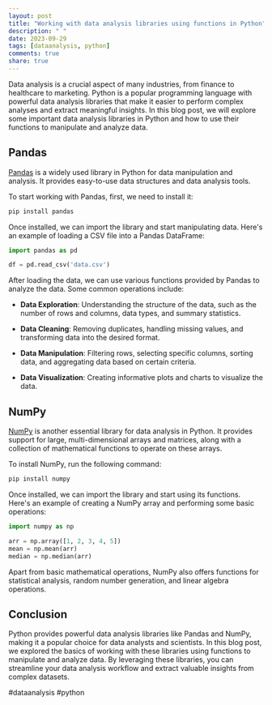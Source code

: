 ```yaml
---
layout: post
title: "Working with data analysis libraries using functions in Python"
description: " "
date: 2023-09-29
tags: [dataanalysis, python]
comments: true
share: true
---
```


Data analysis is a crucial aspect of many industries, from finance to healthcare to marketing. Python is a popular programming language with powerful data analysis libraries that make it easier to perform complex analyses and extract meaningful insights. In this blog post, we will explore some important data analysis libraries in Python and how to use their functions to manipulate and analyze data.

## Pandas

[Pandas](https://pandas.pydata.org/) is a widely used library in Python for data manipulation and analysis. It provides easy-to-use data structures and data analysis tools.

To start working with Pandas, first, we need to install it:

```python
pip install pandas
```

Once installed, we can import the library and start manipulating data. Here's an example of loading a CSV file into a Pandas DataFrame:

```python
import pandas as pd

df = pd.read_csv('data.csv')
```

After loading the data, we can use various functions provided by Pandas to analyze the data. Some common operations include:

* **Data Exploration**: Understanding the structure of the data, such as the number of rows and columns, data types, and summary statistics.

* **Data Cleaning**: Removing duplicates, handling missing values, and transforming data into the desired format.

* **Data Manipulation**: Filtering rows, selecting specific columns, sorting data, and aggregating data based on certain criteria.

* **Data Visualization**: Creating informative plots and charts to visualize the data.

## NumPy

[NumPy](https://numpy.org/) is another essential library for data analysis in Python. It provides support for large, multi-dimensional arrays and matrices, along with a collection of mathematical functions to operate on these arrays.

To install NumPy, run the following command:

```python
pip install numpy
```

Once installed, we can import the library and start using its functions. Here's an example of creating a NumPy array and performing some basic operations:

```python
import numpy as np

arr = np.array([1, 2, 3, 4, 5])
mean = np.mean(arr)
median = np.median(arr)
```

Apart from basic mathematical operations, NumPy also offers functions for statistical analysis, random number generation, and linear algebra operations.

## Conclusion

Python provides powerful data analysis libraries like Pandas and NumPy, making it a popular choice for data analysts and scientists. In this blog post, we explored the basics of working with these libraries using functions to manipulate and analyze data. By leveraging these libraries, you can streamline your data analysis workflow and extract valuable insights from complex datasets.

#dataanalysis #python
